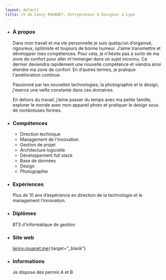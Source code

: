 ```yaml
---
layout: default
title: CV de Lenny ROUANET, Entrepreneur & Designer à Lyon
---
```


- ### À propos
  
  Dans mon travail et ma vie personnelle je suis quelqu’un d’organisé, rigoureux, optimiste et toujours de bonne humeur.
  J’aime transmettre et développer mes compétences. Pour cela, je n'hésite pas à sortir de ma zone de confort pour aller m'immerger dans un sujet inconnu. Ce dernier deviendra rapidement une nouvelle compétence et viendra ainsi étendre ma zone de confort. En d’autres termes, je pratique l'amélioration continue.
  
  Passionné par les nouvelles technologies, la photographie et le design, j'exerce une veille constante dans ces domaines.
 
  En dehors du travail, j’aime passer du temps avec ma petite famille, explorer le monde avec mon appareil photo et pratiquer le design sous de nombreuses formes.


- ### Compétences

  - Direction technique
  - Management de l'innovation
  - Gestion de projet
  - Architecture logicielle
  - Développement full stack
  - Base de données
  - Design
  - Photographie


- ### Expériences
  
  Plus de 10 ans d’expérience en direction de la technologie et le management l’innovation.


- ### Diplômes
  
  BTS d'informatique de gestion


- ### Site web

  [lenny.rouanet.me](https://lenny.rouanet.me){:target="_blank"}


- ### Informations

  Je dispose des permis A et B

